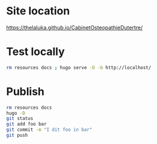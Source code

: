 # Site location

https://thelaluka.github.io/CabinetOsteopathieDutertre/


# Test locally

```bash
rm resources docs ; hugo serve -D -b http://localhost/
```


# Publish

```bash
rm resources docs
hugo -D
git status
git add foo bar
git commit -m "I dit foo in bar"
git push
```
